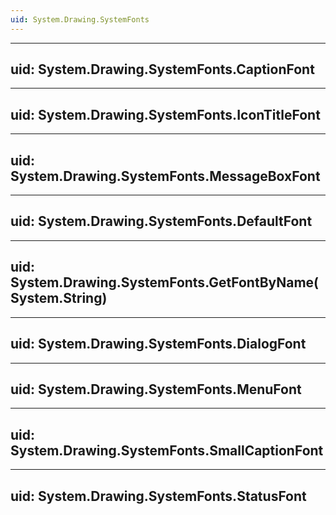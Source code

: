 ```yaml
---
uid: System.Drawing.SystemFonts
---
```


---
uid: System.Drawing.SystemFonts.CaptionFont
---

---
uid: System.Drawing.SystemFonts.IconTitleFont
---

---
uid: System.Drawing.SystemFonts.MessageBoxFont
---

---
uid: System.Drawing.SystemFonts.DefaultFont
---

---
uid: System.Drawing.SystemFonts.GetFontByName(System.String)
---

---
uid: System.Drawing.SystemFonts.DialogFont
---

---
uid: System.Drawing.SystemFonts.MenuFont
---

---
uid: System.Drawing.SystemFonts.SmallCaptionFont
---

---
uid: System.Drawing.SystemFonts.StatusFont
---
